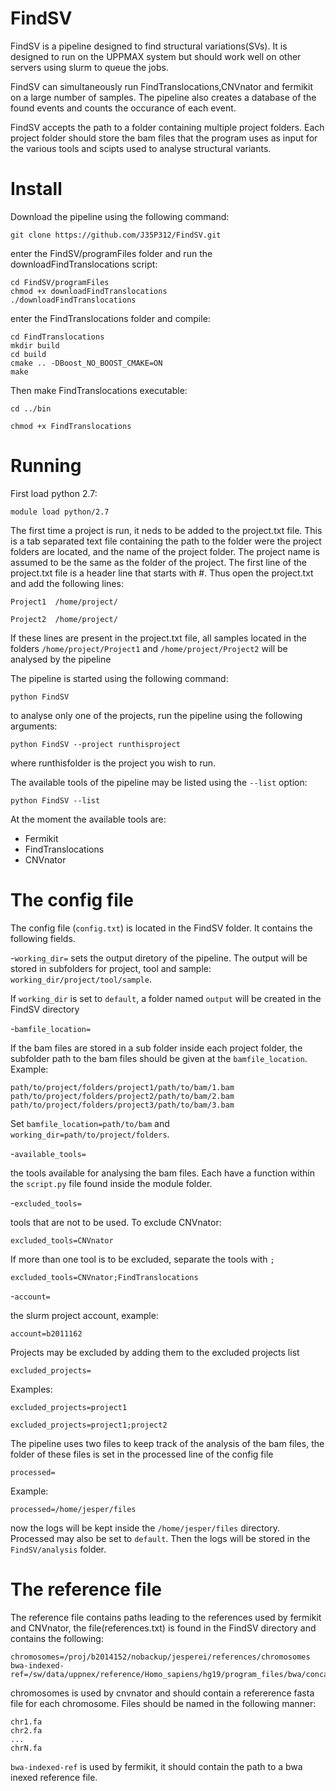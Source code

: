 # FindSV
FindSV is a pipeline designed to find structural variations(SVs). It is designed to run on the UPPMAX system but should work well on other servers using slurm to queue the jobs. 

FindSV can simultaneously run FindTranslocations,CNVnator and fermikit on a large number of samples. 
The pipeline also creates a database of the found events and counts the occurance of each event.

FindSV accepts the path to a folder containing multiple project folders. Each project folder should store the bam files that the program uses as input for the various tools and scipts used to analyse structural variants.



Install
=======
Download the pipeline using the following command:
```
git clone https://github.com/J35P312/FindSV.git
```

enter the FindSV/programFiles folder and run the downloadFindTranslocations script:

```
cd FindSV/programFiles
chmod +x downloadFindTranslocations
./downloadFindTranslocations
```

enter the FindTranslocations folder and compile:

```
cd FindTranslocations
mkdir build
cd build
cmake .. -DBoost_NO_BOOST_CMAKE=ON
make
```

Then make FindTranslocations executable:

```
cd ../bin

chmod +x FindTranslocations
```

Running
========
First load python 2.7:

```
module load python/2.7
```


The first time a project is run, it neds to be added to the project.txt file. 
This is a tab separated text file containing the path to the folder were the project folders are located, and the name of the project folder.
The project name is assumed to be the same as the folder of the project. 
The first line of the project.txt file is a header line that starts with #. Thus open the project.txt and add the following lines:

```
Project1  /home/project/

Project2  /home/project/
```


If these lines are present in the project.txt file, all samples located in the folders ```/home/project/Project1``` and
```/home/project/Project2``` will be analysed by the pipeline


The pipeline is started using the following command:

```
python FindSV
```


to analyse only one of the projects, run the pipeline using the following arguments:


```
python FindSV --project runthisproject
```

where runthisfolder is the project you wish to run.

The available tools of the pipeline may be listed using the ```--list``` option:
```
python FindSV --list
```

At the moment the available tools are:
- Fermikit
- FindTranslocations
- CNVnator



The config file
================
The config file (```config.txt```) is located in the FindSV folder. It contains the following fields.

-```working_dir=```
sets the output diretory of the pipeline. The output will be stored in subfolders for project, tool and sample: ```working_dir/project/tool/sample```.

If ```working_dir``` is set to ```default```, a folder named ```output``` will be created in the FindSV directory

-```bamfile_location=```

If the bam files are stored in a sub folder inside each project folder, the subfolder path to the bam files should be given at the ```bamfile_location```. Example:

```
path/to/project/folders/project1/path/to/bam/1.bam
path/to/project/folders/project2/path/to/bam/2.bam
path/to/project/folders/project3/path/to/bam/3.bam

```
Set ```bamfile_location=path/to/bam``` and ```working_dir=path/to/project/folders```.

-```available_tools=```

the tools available for analysing the bam files. Each have a function within the ```script.py``` file found inside the module folder.

-```excluded_tools=```

tools that are not to be used. To exclude CNVnator:

```
excluded_tools=CNVnator
```

If more than one tool is to be excluded, separate the tools with ```;```
```
excluded_tools=CNVnator;FindTranslocations
```

-```account=```

the slurm project account, example:

```
account=b2011162
```

Projects may be excluded by adding them to the excluded projects list

```
excluded_projects=
```

Examples:

```
excluded_projects=project1
```
```
excluded_projects=project1;project2
```

The pipeline uses two files to keep track of the analysis of the bam files, the folder of these files is set in the processed line of the config file
```
processed=
```
Example:
```
processed=/home/jesper/files
```
now the logs will be kept inside the ```/home/jesper/files``` directory. Processed may also be set to ```default```. Then the logs
will be stored in the ```FindSV/analysis``` folder.



The reference file
===================
The reference file contains paths leading to the references used by fermikit and CNVnator, the file(references.txt) is found in the FindSV directory and contains the following:

```
chromosomes=/proj/b2014152/nobackup/jesperei/references/chromosomes
bwa-indexed-ref=/sw/data/uppnex/reference/Homo_sapiens/hg19/program_files/bwa/concat.fa
```

chromosomes is used by cnvnator and should contain a refererence fasta file for each chromosome. Files should be named in the following manner:
```
chr1.fa
chr2.fa
...
chrN.fa
```

```bwa-indexed-ref``` is used by fermikit, it should contain the path to a bwa inexed reference file.


